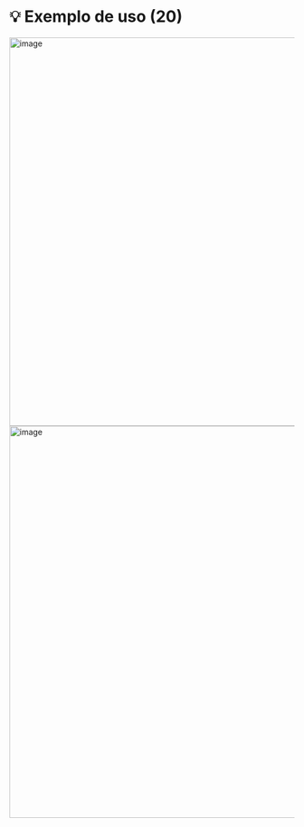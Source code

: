 # 💡 Exemplo de uso (20)

<img width="1359" height="687" alt="image" src="https://github.com/user-attachments/assets/33b87709-b48f-4638-a3ce-6b1e0a51ed2c" />

<img width="1359" height="693" alt="image" src="https://github.com/user-attachments/assets/b4ffb4c9-6b26-48c0-8ea1-c5f3875e3790" />
